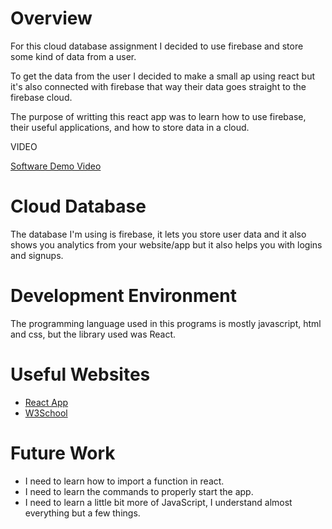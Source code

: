 # Overview

For this cloud database assignment I decided to use firebase and store some kind of data from a user.

To get the data from the user I decided to make a small ap using react but it's also connected with firebase that way their data goes straight to the firebase cloud.

The purpose of writting this react app was to learn how to use firebase, their useful applications, and how to store data in a cloud.

VIDEO

[Software Demo Video](http://youtube.link.goes.here)

# Cloud Database

The database I'm using is firebase, it lets you store user data and it also shows you analytics from your website/app but it also helps you with logins and signups.

# Development Environment

The programming language used in this programs is mostly javascript, html and css, but the library used was React.

# Useful Websites

- [React App]([http://url.link.goes.here](https://create-react-app.dev/docs/getting-started/))
- [W3School]([http://url.link.goes.here](https://www.w3schools.com/REACT/DEFAULT.ASP))

# Future Work

- I need to learn how to import a function in react.
- I need to learn the commands to properly start the app. 
- I need to learn a little bit more of JavaScript, I understand almost everything but a few things.
